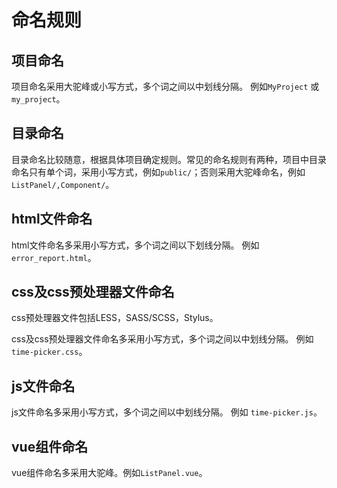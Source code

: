 # 命名规则

## 项目命名

项目命名采用大驼峰或小写方式，多个词之间以中划线分隔。 例如`MyProject` 或 `my_project`。

## 目录命名

目录命名比较随意，根据具体项目确定规则。常见的命名规则有两种，项目中目录命名只有单个词，采用小写方式，例如`public/`；否则采用大驼峰命名，例如`ListPanel/,Component/`。

## html文件命名

html文件命名多采用小写方式，多个词之间以下划线分隔。 例如 `error_report.html`。

## css及css预处理器文件命名
css预处理器文件包括LESS，SASS/SCSS，Stylus。

css及css预处理器文件命名多采用小写方式，多个词之间以中划线分隔。 例如 `time-picker.css`。

## js文件命名

js文件命名多采用小写方式，多个词之间以中划线分隔。 例如 `time-picker.js`。

## vue组件命名

vue组件命名多采用大驼峰。例如`ListPanel.vue`。
